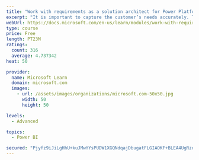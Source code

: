 ```yaml
---
title: "Work with requirements as a solution architect for Power Platform and Dynamics 365"
excerpt: "It is important to capture the customer’s needs accurately. This module explains how to capture requirements and identify functional and non-functional items."
webUrl: https://docs.microsoft.com/en-us/learn/modules/work-with-requirements/
type: course
price: Free
length: PT23M
ratings:
  count: 316
  average: 4.737342
heat: 50

provider:
  name: Microsoft Learn
  domain: microsoft.com
  images:
    - url: /assets/images/organizations/microsoft.com-50x50.jpg
      width: 50
      height: 50

levels:
  - Advanced

topics:
  - Power BI

secured: "Pjyfz9iJiLgHhU+kuJMwYYsPUDW1XGQNdqajDbugatFLGIAOKF+BLEA4UgRzdR7RkCL6Oeg8rsbeq7cL8bWsxRsbcagvSNN6WI/I49eGathspVnUWmPSDldTWWcWVehlJY8IRIccdfNSW4j6HMwy9T2GIg7qSQ7aP7gTFj9yCbipLBmeYHLnMkRTu0QmuZ1JwL7uDB7kwuQu6UOTbuSA3brQyhq6a6hu6tbexfeFPzSBz88L2StdPlI5ZFbtFU4FfQ0HxGqK7uc5n7ne/NlLLNz8c16JKs0Aq1nI97J9Nk9WbIDkBcq359D179uxA5CPpgIDMWOitH1LmtzLs5k7YbPn9gHxUJ5wh5xO8p4FnN24ACtjviln7tT0KWPgiypOl4NcsVStXrgaZoeZU85fwHDWYtYXoX5O22idk7WIYbA=;pI2gwr90jslM69lacQn9Jw=="
---
```


